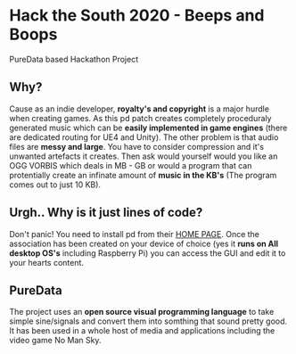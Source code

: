 # Hack the South 2020 - Beeps and Boops
PureData based Hackathon Project

## Why?
Cause as an indie developer, **royalty's and copyright** is a major hurdle when creating games. As this pd patch creates completely proceduraly generated music which can be **easily implemented in game engines** (there are dedicated routing for UE4 and Unity).
The other problem is that audio files are **messy and large**. You have to consider compression and it's unwanted artefacts it creates. Then ask would yourself would you like an OGG VORBIS which deals in MB - GB or would a program that can protentially create an infinate amount of **music in the KB's** (The program comes out to just 10 KB).

## Urgh.. Why is it just lines of code?
Don't panic! You need to install pd from their [HOME PAGE](https://puredata.info/downloads). Once the association has been created on your device of choice (yes it **runs on All desktop OS's** including Raspberry Pi) you can access the GUI and edit it to your hearts content.

## PureData
The project uses an **open source visual programming language** to take simple sine/signals and convert them into somthing that sound pretty good. It has been used in a whole host of media and applications including the video game No Man Sky.
